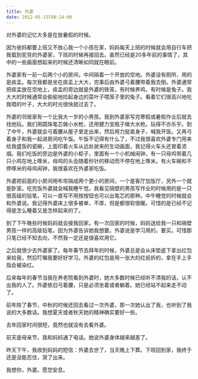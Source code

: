 ```yaml
---
title: 外婆
date: 2012-05-15T08:24:00
---
```



对外婆的记忆大多是在放暑假的时候。

<!--more-->
因为爸妈都要上班又不放心我一个小孩在家，妈妈每天上班的时候就会用自行车把我载到驼背的外婆家，下班的时候再接回去。虽然已经是20多年前的事情了，其中的一些画面想起来的时候还清晰如同就在眼前。

外婆家有一前一后两个小的房间，中间隔着一个开放的空地。外婆没有厕所，用的是痰盂。每次我都是坐在痰盂上大大，完事后由外婆弓着腰带着我去倒。外婆通常把痰盂放在空地上，痰盂的旁边就是外婆的铁笼，有时候养鸡，有时候是兔子。我大大的时候通常会偷偷地捡起身边的菜叶子喂笼子里的兔子。看着它们很高兴地吃我喂的叶子，大大的时光很快就过去了。

外婆的邻居家有一个比我大一岁的小男孩。我到外婆家写完寒假或暑假作业后就去找他玩。我们用圆珠笔芯做小水枪，还用健力宝瓶子做大水枪。玩得不亦乐乎。到了中午，外婆就会弓着腰从屋子里走出来，然后用力挺直身子，喊我开饭。又再弓着身子和我一起进房间吃午饭。午饭不记得有什么了，不过我很喜欢外婆专门用来给我盛饭的瓷碗，上面印着火车从远处驶来的生动画面，我记得火车头还冒着浓烟。我们吃饭的旁边是外婆的小柜子，里面有一个小机械闹钟，有一只母鸡带着几只小鸡在地上啄米，母鸡的头会随着秒针的移动而不停在地上啄米。有火车碗和不停啄米的母鸡闹钟，我很喜欢在外婆家吃饭。

外婆把前面的小房间用布帘隔成两个更小的房间，一个是客厅加饭厅，另外一个就是卧室。吃完饭外婆就会喊我睡午觉。我看见隔壁的男孩写作业的时候用的是一只很高级的铅笔，可以一直写不用按按钮也可以出笔芯的那种。中午睡觉的时候就会和外婆说。我记得外婆床上很多被单，不厚，但是都很软很暖。可惜的是已经不记得是怎么睡着又是怎样起来的了。

到了下午晚些时候妈妈就会接我回家。有一次回家的时候，妈妈送给我一只和隔壁男孩一样的高级铅笔，因为外婆告诉她我想要。外婆说是学习用的，要买。可惜那只笔已经不知去向，不然我一定还是很喜欢用它。

之后就很少去外婆家了。每年春节去拜年的时候，外婆总是会从床垫底下拿出红包来给我，然后叮嘱我要好好学习。外婆的红包是用一张大的红纸折的，拿在手上手指会被染红。

后来每年的春节当我在养老院看到外婆时，她大多数时候已经听不清我的话，认不出我的人了。外婆依旧弓着腰，只是必须坐着或者躺着。她已经站不起来走不动了。

前年除了春节，中秋的时候还回去看过一次外婆，那一次她认出了我，也听到了我说的大多数话。我想夏天或者秋天她的精神确实要好一些。

去年回家时间很短，竟然也就没有去看外婆。

前天是母亲节，我和妈妈通了电话。她说外婆身体越来越差了。

昨天下午，我收到妈妈的短信：外婆去世了，当天晚上下葬。下班回到家，我终于还是没能忍住，哭了出来。

我想你，外婆。愿您安息。
